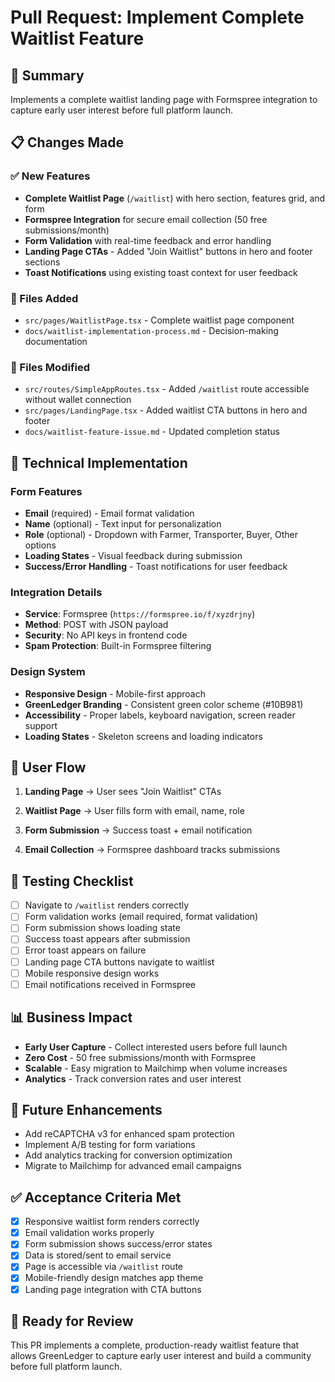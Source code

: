 # Pull Request: Implement Complete Waitlist Feature

## 🎯 Summary
Implements a complete waitlist landing page with Formspree integration to capture early user interest before full platform launch.

## 📋 Changes Made

### ✅ New Features
- **Complete Waitlist Page** (`/waitlist`) with hero section, features grid, and form
- **Formspree Integration** for secure email collection (50 free submissions/month)
- **Form Validation** with real-time feedback and error handling
- **Landing Page CTAs** - Added "Join Waitlist" buttons in hero and footer sections
- **Toast Notifications** using existing toast context for user feedback

### 📁 Files Added
- `src/pages/WaitlistPage.tsx` - Complete waitlist page component
- `docs/waitlist-implementation-process.md` - Decision-making documentation

### 📝 Files Modified
- `src/routes/SimpleAppRoutes.tsx` - Added `/waitlist` route accessible without wallet connection
- `src/pages/LandingPage.tsx` - Added waitlist CTA buttons in hero and footer
- `docs/waitlist-feature-issue.md` - Updated completion status

## 🔧 Technical Implementation

### Form Features
- **Email** (required) - Email format validation
- **Name** (optional) - Text input for personalization
- **Role** (optional) - Dropdown with Farmer, Transporter, Buyer, Other options
- **Loading States** - Visual feedback during submission
- **Success/Error Handling** - Toast notifications for user feedback

### Integration Details
- **Service**: Formspree (`https://formspree.io/f/xyzdrjny`)
- **Method**: POST with JSON payload
- **Security**: No API keys in frontend code
- **Spam Protection**: Built-in Formspree filtering

### Design System
- **Responsive Design** - Mobile-first approach
- **GreenLedger Branding** - Consistent green color scheme (#10B981)
- **Accessibility** - Proper labels, keyboard navigation, screen reader support
- **Loading States** - Skeleton screens and loading indicators

## 🚀 User Flow
1. **Landing Page** → User sees "Join Waitlist" CTAs
2. **Waitlist Page** → User fills form with email, name, role
3. **Form Submission** → Success toast + email notification

4. **Email Collection** → Formspree dashboard tracks submissions

## 🧪 Testing Checklist
- [ ] Navigate to `/waitlist` renders correctly
- [ ] Form validation works (email required, format validation)
- [ ] Form submission shows loading state
- [ ] Success toast appears after submission
- [ ] Error toast appears on failure
- [ ] Landing page CTA buttons navigate to waitlist
- [ ] Mobile responsive design works
- [ ] Email notifications received in Formspree

## 📊 Business Impact
- **Early User Capture** - Collect interested users before full launch
- **Zero Cost** - 50 free submissions/month with Formspree
- **Scalable** - Easy migration to Mailchimp when volume increases
- **Analytics** - Track conversion rates and user interest

## 🔄 Future Enhancements
- Add reCAPTCHA v3 for enhanced spam protection
- Implement A/B testing for form variations
- Add analytics tracking for conversion optimization
- Migrate to Mailchimp for advanced email campaigns

## ✅ Acceptance Criteria Met
- [x] Responsive waitlist form renders correctly
- [x] Email validation works properly
- [x] Form submission shows success/error states
- [x] Data is stored/sent to email service
- [x] Page is accessible via `/waitlist` route
- [x] Mobile-friendly design matches app theme
- [x] Landing page integration with CTA buttons

## 🎉 Ready for Review
This PR implements a complete, production-ready waitlist feature that allows GreenLedger to capture early user interest and build a community before full platform launch.
